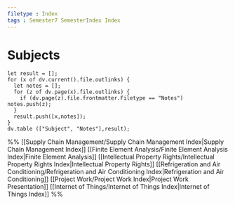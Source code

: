 ```yaml
---
filetype : Index
tags : Semester7 SemesterIndex Index
---
```



# Subjects

```dataviewjs
let result = [];
for (x of dv.current().file.outlinks) {
  let notes = [];
  for (z of dv.page(x).file.outlinks) {
    if (dv.page(z).file.frontmatter.Filetype == "Notes") notes.push(z);
  }
  result.push([x,notes]);
}
dv.table (["Subject", "Notes"],result);
```

%%
[[Supply Chain Management/Supply Chain Management Index|Supply Chain Management Index]]
[[Finite Element Analysis/Finite Element Analysis Index|Finite Element Analysis]]
[[Intellectual Property Rights/Intellectual Property Rights Index|Intellectual Property Rights]]
[[Refrigeration and Air Conditioning/Refrigeration and Air Conditioning Index|Refrigeration and Air Conditioning]]
[[Project Work/Project Work Index|Project Work Presentation]]
[[Internet of Things/Internet of Things Index|Internet of Things Index]]
%% 
